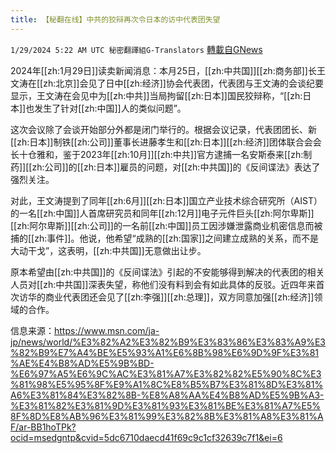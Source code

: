 ```yaml
---
title: 【秘翻在线】中共的狡辩再次令日本的访中代表团失望
---
```

`1/29/2024 5:22 AM UTC 秘密翻譯組G-Translators` [轉載自GNews](https://gnews.org/articles/2261844)

2024年[[zh:1月29日]]读卖新闻消息：本月25日，[[zh:中共国]][[zh:商务部]]长王文涛在[[zh:北京]]会见了日中[[zh:经济]]协会代表团，代表团与王文涛的会谈纪要显示，王文涛在会见中为[[zh:中共]]当局拘留[[zh:日本]]国民狡辩称，“[[zh:日本]]也发生了针对[[zh:中国]]人的类似问题”。

这次会议除了会谈开始部分外都是闭门举行的。根据会议记录，代表团团长、新[[zh:日本]]制铁[[zh:公司]]董事长进藤孝生和[[zh:日本]][[zh:经济]]团体联合会会长十仓雅和，鉴于2023年[[zh:10月]][[zh:中共]]官方逮捕一名安斯泰来[[zh:制药]][[zh:公司]]的[[zh:日本]]雇员的问题，对[[zh:中共国]]的《反间谍法》表达了强烈关注。

对此，王文涛提到了同年[[zh:6月]][[zh:日本]]国立产业技术综合研究所（AIST）的一名[[zh:中国]]人首席研究员和同年[[zh:12月]]电子元件巨头[[zh:阿尔卑斯]][[zh:阿尔卑斯]][[zh:公司]]的一名前[[zh:中国]]员工因涉嫌泄露商业机密信息而被捕的[[zh:事件]]。他说，他希望“成熟的[[zh:国家]]之间建立成熟的关系，而不是大动干戈”，这表明，[[zh:中共国]]无意做出让步。

原本希望由[[zh:中共国]]的《反间谍法》引起的不安能够得到解决的代表团的相关人员对[[zh:中共国]]深表失望，称他们没有料到会有如此具体的反驳。近四年来首次访华的商业代表团还会见了[[zh:李强]][[zh:总理]]，双方同意加强[[zh:经济]]领域的合作。

信息来源：https://www.msn.com/ja-jp/news/world/%E3%82%A2%E3%82%B9%E3%83%86%E3%83%A9%E3%82%B9%E7%A4%BE%E5%93%A1%E6%8B%98%E6%9D%9F%E3%81%AE%E4%B8%AD%E5%9B%BD-%E6%97%A5%E6%9C%AC%E3%81%A7%E3%82%82%E5%90%8C%E3%81%98%E5%95%8F%E9%A1%8C%E8%B5%B7%E3%81%8D%E3%81%A6%E3%81%84%E3%82%8B-%E8%A8%AA%E4%B8%AD%E5%9B%A3-%E3%81%82%E3%81%9D%E3%81%93%E3%81%BE%E3%81%A7%E5%8F%8D%E8%AB%96%E3%81%99%E3%82%8B%E3%81%A8%E3%81%AF/ar-BB1hoTPk?ocid=msedgntp&cvid=5dc6710daecd41f69c9c1cf32639c7f1&ei=6
